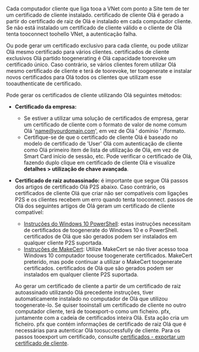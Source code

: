 Cada computador cliente que liga tooa a VNet com ponto a Site tem de ter um certificado de cliente instalado. certificado de cliente Olá é gerado a partir do certificado de raiz de Olá e instalado em cada computador cliente. Se não está instalado um certificado de cliente válido e o cliente de Olá tenta tooconnect toohello VNet, a autenticação falha.

Ou pode gerar um certificado exclusivo para cada cliente, ou pode utilizar Olá mesmo certificado para vários clientes. certificados de cliente exclusivos Olá partido toogenerating é Olá capacidade toorevoke um certificado único. Caso contrário, se vários clientes forem utilizar Olá mesmo certificado de cliente e terá de toorevoke, ter toogenerate e instalar novos certificados para Olá todos os clientes que utilizam esse tooauthenticate de certificado.

Pode gerar os certificados de cliente utilizando Olá seguintes métodos:

- **Certificado da empresa:**

  - Se estiver a utilizar uma solução de certificados de empresa, gerar um certificado de cliente com o formato de valor de nome comum Olá 'name@yourdomain.com', em vez de Olá ' domínio ' /formato.
  - Certifique-se de que o certificado de cliente Olá é baseado no modelo de certificado de 'User' Olá com autenticação de cliente como Olá primeiro item de lista de utilização de Olá, em vez de Smart Card início de sessão, etc. Pode verificar o certificado de Olá, fazendo duplo clique em certificado de cliente Olá e visualize **detalhes > utilização de chave avançada**.

- **Certificado de raiz autoassinado:** é importante que segue Olá passos dos artigos de certificado Olá P2S abaixo. Caso contrário, os certificados de cliente Olá que criar não ser compatíveis com ligações P2S e os clientes recebem um erro quando tenta tooconnect. passos de Olá dos seguintes artigos de Olá geram um certificado de cliente compatível: 

  * [Instruções do Windows 10 PowerShell](../articles/vpn-gateway/vpn-gateway-certificates-point-to-site.md#clientcert): estas instruções necessitam de certificados de toogenerate do Windows 10 e o PowerShell. certificados de Olá que são gerados podem ser instalados em qualquer cliente P2S suportada.
  * [Instruções de MakeCert](../articles/vpn-gateway/vpn-gateway-certificates-point-to-site-makecert.md): Utilize MakeCert se não tiver acesso tooa Windows 10 computador toouse toogenerate certificados. MakeCert preterido, mas pode continuar a utilizar o MakeCert toogenerate certificados. certificados de Olá que são gerados podem ser instalados em qualquer cliente P2S suportada.

  Ao gerar um certificado de cliente a partir de um certificado de raiz autoassinado utilizando Olá precedente instruções, tiver automaticamente instalado no computador de Olá que utilizou toogenerate-lo. Se quiser tooinstall um certificado de cliente no outro computador cliente, terá de tooexport-o como um ficheiro. pfx, juntamente com a cadeia de certificados inteira Olá. Esta ação cria um ficheiro. pfx que contém informações de certificado de raiz Olá que é necessárias para autenticar Olá toosuccessfully de cliente. Para os passos tooexport um certificado, consulte [certificados - exportar um certificado de cliente](../articles/vpn-gateway/vpn-gateway-certificates-point-to-site.md#clientexport).
